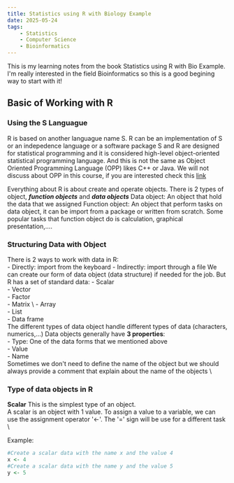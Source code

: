 ```yaml
---
title: Statistics using R with Biology Example
date: 2025-05-24
tags: 
    - Statistics
    - Computer Science
    - Bioinformatics
---
```

This is my learning notes from the book Statistics using R with Bio Example. 
I'm really interested in the field Bioinformatics so this is a good begining way to start with it!
## Basic of Working with R
### Using the S Languague
R is based on another languague name S.
R can be an implementation of S or an indepedence language or a software package
S and R are designed for statistical programming and it is considered high-level object-oriented statistical programming language. And this is not the same as Object Oriented Programming Language (OPP) likes C++ or Java. We will not discuss about OPP in this course, if you are interested check this [link]('https://www.techtarget.com/searchapparchitecture/definition/object-oriented-programming-OOP#:~:text=Object%2Doriented%20programming%20(OOP)%20is%20a%20computer%20programming%20model,has%20unique%20attributes%20and%20behavior.')

Everything about R is about create and operate objects. There is 2 types of object, ***function objects*** and ***data objects***
Data object: An object that hold the data that we assigned
Function object: An object that perform tasks on data object, it can be import from a package or written from scratch. Some popular tasks that function object do is calculation, graphical presentation,....
### Structuring Data with Object
There is 2 ways to work with data in R: \
    - Directly: import from the keyboard
    - Indirectly: import through a file
We can create our form of data object (data structure) if needed for the job. But R has a set of standard data: 
    - Scalar \
    - Vector \
    - Factor \
    - Matrix \ 
    - Array \
    - List \
    - Data frame\
The different types of data object handle different types of data (characters, numerics,...)
Data objects generally have **3 properties**: \
    - Type: One of the data forms that we mentioned above \
    - Value \
    - Name \
Sometimes we don't need to define the name of the object but we should always provide a comment that explain about the name of the objects \
### Type of data objects in R
**Scalar**
This is the simplest type of an object. \
A scalar is an object with 1 value. To assign a value to a variable, we can use the assignment operator '<-'. The '=' sign will be use for a different task \

Example:
```R
#Create a scalar data with the name x and the value 4
x <- 4
#Create a scalar data with the name y and the value 5
y <- 5
```

